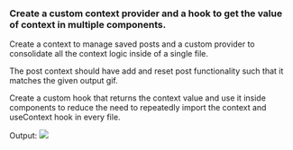 ### Create a custom context provider and a hook to get the value of context in multiple components.

Create a context to manage saved posts and a custom provider to consolidate all the context logic inside of a single file.

The post context should have add and reset post functionality such that it matches the given output gif.

Create a custom hook that returns the context value and use it inside components to reduce the need to repeatedly import the context and useContext hook in every file.

Output:
<img src="https://res.cloudinary.com/dl26pbek4/image/upload/v1678339542/cn-gifs/postkeeper-app_zq4dms.gif" >
 